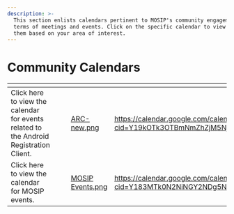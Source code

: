 ```yaml
---
description: >-
  This section enlists calendars pertinent to MOSIP's community engagements in
  terms of meetings and events. Click on the specific calendar to view & track
  them based on your area of interest.
---
```


# Community Calendars

<table data-card-size="large" data-view="cards"><thead><tr><th></th><th></th><th></th><th data-hidden data-card-cover data-type="files"></th><th data-hidden data-card-target data-type="content-ref"></th></tr></thead><tbody><tr><td>Click here to view the calendar for events related to the Android Registration Client.</td><td></td><td></td><td><a href="../.gitbook/assets/ARC-new.png">ARC-new.png</a></td><td><a href="https://calendar.google.com/calendar/u/0?cid=Y19kOTk3OTBmNmZhZjM5NjM2N2QxOGE0MGNkNGYyNDMwMWE3YmMwZWFkNmY2ZWQ5MjBmNGY0NzQyYWVmZjM0MjQyQGdyb3VwLmNhbGVuZGFyLmdvb2dsZS5jb20">https://calendar.google.com/calendar/u/0?cid=Y19kOTk3OTBmNmZhZjM5NjM2N2QxOGE0MGNkNGYyNDMwMWE3YmMwZWFkNmY2ZWQ5MjBmNGY0NzQyYWVmZjM0MjQyQGdyb3VwLmNhbGVuZGFyLmdvb2dsZS5jb20</a></td></tr><tr><td>Click here to view the calendar for MOSIP events.</td><td></td><td></td><td><a href="../.gitbook/assets/MOSIP Events.png">MOSIP Events.png</a></td><td><a href="https://calendar.google.com/calendar/u/0?cid=Y183MTk0N2NiNGY2NDg5NTliMzYyMTNmYjM3NzkyN[%E2%80%A6]ZWFjNzdjNzk0ODlkNmUxOTRjQGdyb3VwLmNhbGVuZGFyLmdvb2dsZS5jb20"> https://calendar.google.com/calendar/u/0?cid=Y183MTk0N2NiNGY2NDg5NTliMzYyMTNmYjM3NzkyN[…]ZWFjNzdjNzk0ODlkNmUxOTRjQGdyb3VwLmNhbGVuZGFyLmdvb2dsZS5jb20</a></td></tr></tbody></table>

